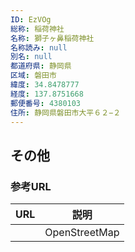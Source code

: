 ```yaml
---
ID: EzVOg
総称: 稲荷神社
名称: 獅子ヶ鼻稲荷神社
名称読み: null
別名: null
都道府県: 静岡県
区域: 磐田市
緯度: 34.8478777
経度: 137.8751668
郵便番号: 4380103
住所: 静岡県磐田市大平６２−２
---
```


## その他

### 参考URL

| URL | 説明          |
| --- | ------------- |
|     | OpenStreetMap |
